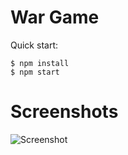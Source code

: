 # War Game

Quick start:

```
$ npm install
$ npm start
````

# Screenshots
![Screenshot](/Module%209/23.%20War/screenshot.jpg "Screenshot")
